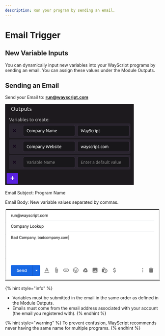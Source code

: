 ```yaml
---
description: Run your program by sending an email.
---
```


# Email Trigger

## New Variable Inputs

You can dynamically input new variables into your WayScript programs by sending an email. You can assign these values under the Module Outputs.

## Sending an Email

Send your Email to: **run@wayscript.com**

![](../../.gitbook/assets/screen-shot-2019-07-15-at-4.26.31-pm.png)

Email Subject: Program Name

Email Body: New variable values separated by commas.

![](../../.gitbook/assets/email%20%281%29.png)

{% hint style="info" %}
* Variables must be submitted in the email in the same order as defined in the Module Outputs.
* Emails must come from the email address associated with your account \(the email you registered with\).
{% endhint %}

{% hint style="warning" %}
To prevent confusion, WayScript recommends never having the same name for multiple programs. 
{% endhint %}



